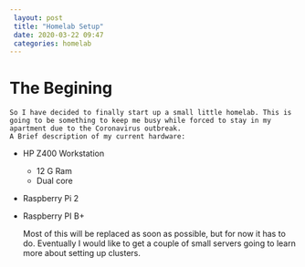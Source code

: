```yaml
---
 layout: post
 title: "Homelab Setup"
 date: 2020-03-22 09:47
 categories: homelab
---
```

# The Begining
    So I have decided to finally start up a small little homelab. This is going to be something to keep me busy while forced to stay in my apartment due to the Coronavirus outbreak.
    A Brief description of my current hardware:
* HP Z400 Workstation  
  * 12 G Ram  
  * Dual core   
* Raspberry Pi 2
* Raspberry PI B+

    Most of this will be replaced as soon as possible, but for now it has to do. Eventually I would like to get a couple of small servers going to learn more about setting up clusters.

